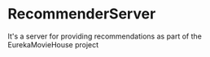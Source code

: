 # RecommenderServer
It's a server for providing recommendations as part of the EurekaMovieHouse project
